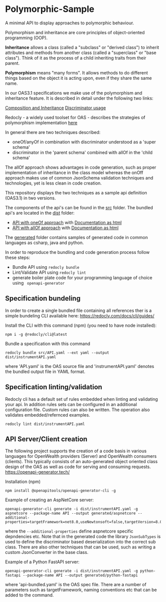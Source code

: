 # Polymorphic-Sample

A minimal API to display approaches to polymorphic behaviour.

Polymorphism and inheritance are core principles of object-oriented programming (OOP).

**Inheritance** allows a class (called a "subclass" or "derived class") to inherit attributes and methods from another class (called a "superclass" or "base class"). Think of it as the process of a child inheriting traits from their parent.

**Polymorphism** means "many forms". It allows methods to do different things based on the object it is acting upon, even if they share the same name.

In our OAS3.1 specifications we make use of the polymorphism and inheritance feature. It is described in detail under the following two links:

[Composition and Inheritance](https://spec.openapis.org/oas/latest.html#composition-and-inheritance-polymorphism)
[Discriminator usage](https://spec.openapis.org/oas/latest.html#discriminator-object)

Redocly - a widely used toolset for OAS - describes the strategies of polymorphism implementation [here](https://redocly.com/docs/resources/discriminator)

In general there are two techniques described:

- oneOf/anyOf in combination with discriminator understood as a 'super schema'
- discriminator in the 'parent schema' combined with allOf in the 'child schema'


The allOf approach shows advantages in code generation, such as proper implementation of inheritance in the class model whereas the onOff approach makes use of common JsonSchema validation techniques and technologies, yet is less clean in code creation.

This repository displays the two techniques as a sample api definition (OAS3.1) in two versions.

The components of the api's can be found in the [src](./src) folder.
The bundled api's are located in the [dist](./dist) folder:
- [API with oneOf approach](./dist/instrumentAPI-oneOf.yaml) with [Documentation as html](./dist/instrumentAPI-oneOf.html)
- [API with allOf approach](./dist/instrumentAPI.yaml) with [Documentation as html](./dist/instrumentAPI.html)

The [generated](./generated) folder contains samples of generated code in common languages as csharp, java and python.

In order to reproduce the bundling and code generation process follow these steps:

- Bundle API using `redocly bundle`
- Lint/Validate API using `redocly lint`
- generate boiler plate code for your programming language of choice using ` openapi-generator`

## Specification bundeling

In order to create a single bundled file containing all references ther is a simple bundeling CLI available here:
<https://redocly.com/docs/cli/guides/>

Install the CLI with this command (npm) (you need to have node installed):

```console
npm i -g @redocly/cli@latest
```

Bundle a specification with this command

```console
redocly bundle src/API.yaml --ext yaml --output dist/instrumentAPI.yaml
```

where 'API.yaml' is the OAS source file and 'instrumentAPI.yaml' denotes the bundled output file in YAML format.

## Specification linting/validation

Redocly cli has a default set uf rules embedded when linting and validating your api. In addition rules sets can be configured in an additional configuration file. Custom rules can also be written. The operation also validates embedded/refernced examples.

```console
redocly lint dist/instrumentAPI.yaml
```

## API Server/Client creation

The following project supports the creation of a code basis in various languages for OpenWealth providers (Server) and OpenWealth consumers (clients). This typically consists of an auto-generated object oriented class design of the OAS as well as code for serving and consuming requests.
<https://openapi-generator.tech/>

Installation (npm)

```console
npm install @openapitools/openapi-generator-cli -g
```

Example of creating an AspNetCore server:

```console
openapi-generator-cli generate -i dist/instrumentAPI.yaml -g aspnetcore --package-name API --output generated/aspnetcore --additional-properties=targetFramework=net8.0,useNewtonsoft=false,targetVersion=8.0,nullableReferenceTypes=true,pocoModels=true
```

where the `--additional-properties` define aspnetcore specific depndencies etc.
Note that in the generated code the library `JsonSubTypes` is used to define the discriminator based deserialization into the correct sub class. There are also other techniques that can be used, such as writing a custom JsonConverter in the base class.

Example of a Python FastAPI server:

```console
openapi-generator-cli generate -i dist/instrumentAPI.yaml -g python-fastapi --package-name API --output generated/python-fastapi
```

where 'api-bundled.yaml' is the OAS spec file. There are a number of parameters such as targetFramework, naming conventions etc that can be added to the command.
